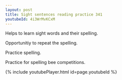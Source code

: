 ```yaml
---
layout: post
title: Sight sentences reading practice 341
youtubeId: 4i3WrMvKCxM
---
```

 
 
Helps to learn sight words and their spelling.

Opportunitiy to repeat the spelling. 

Practice spelling. 
 
Practice for spelling bee competitions. 
 
{% include youtubePlayer.html id=page.youtubeId %}
 
 
